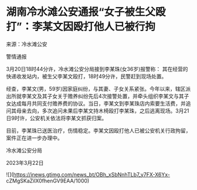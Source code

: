 # 湖南冷水滩公安通报“女子被生父殴打”：李某文因殴打他人已被行拘

来源：冷水滩公安

警情通报

3月20日18时44分许，冷水滩公安分局接到李某珠(女36岁)报警称： 其在经营的快递收发站内，被生父李某文殴打，18时49分许，民警赶到现场处置。

经查，李某文(男，59岁)因家庭纠纷，与其妻、子女关系紧张。今年以来，辖区派出所就李某文及其子女关于赡养纠纷先后4次接警处置，并牵头组织李某文与其子女达成每月共同支付赡养费的协议。当日，李某文到李某珠店内索要生活费，并追问其母亲去向，多次追问未果后李某文持木椅殴打李某珠，之后逃离现场。3月21日9时许，公安机关依法将李某文抓获归案。

目前，李某珠已送医治疗，伤情稳定。李某文因殴打他人已被公安机关行政拘留，案件正在进一步办理中。

冷水滩公安分局

2023年3月22日

![](https://inews.gtimg.com/news_bt/OBh_xSbNnhTLb7_y7FX-X6Yx-
cZMgSKaZilX0fhenGV9EAA/1000)

